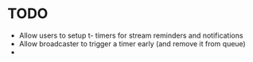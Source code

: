 # TODO

- Allow users to setup t- timers for stream reminders and notifications
- Allow broadcaster to trigger a timer early (and remove it from queue)
- 